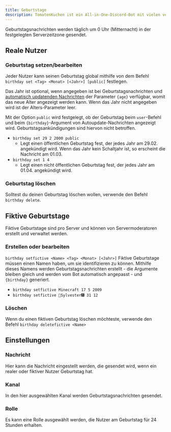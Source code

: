 ```yaml
---
title: Geburtstage
description: TomatenKuchen ist ein All-in-One-Discord-Bot mit vielen verschiedenen Funktionen. Mit dem Geburtstagssystem kann man Geburtstage pro Nutzer und pro Server erstellen. Du kannst auch Geburtstagskalender und eigene Erinnerungen erstellen.
---
```


Geburtstagsnachrichten werden täglich um 0 Uhr (Mitternacht) in der festgelegten Serverzeitzone gesendet.

## Reale Nutzer

### Geburtstag setzen/bearbeiten

Jeder Nutzer kann seinen Geburtstag global mithilfe von dem Befehl `birthday set <Tag> <Monat> [<Jahr>] [public]` festlegen.

Das Jahr ist optional, wenn angegeben ist bei Geburtstagsnachrichten und [automatisch updatenden Nachrichten](/autoupdate) der Parameter `{age}` verfügbar, womit das neue Alter angezeigt werden kann. Wenn das Jahr nicht angegeben wird ist der Alters-Parameter leer.

Mit der Option `public` wird festgelegt, ob der Geburtstag beim `user`-Befehl und beim `{birthday}`-Argument von Autoupdate-Nachrichten angezeigt wird.
Geburtstagsankündigungen sind hiervon nicht betroffen.

- `birthday set 29 2 2000 public`
	- Legt einen öffentlichen Geburtstag fest, der jedes Jahr am 29.02. angekündigt wird. Wenn das Jahr kein Schaltjahr ist, so erscheint die Nachricht am 01.03.
- `birthday set 1 4`
	- Legt einen nicht öffentlichen Geburtstag fest, der jedes Jahr am 01.04. angekündigt wird.

### Geburtstag löschen

Solltest du deinen Geburtstag löschen wollen, verwende den Befehl `birthday delete`.

## Fiktive Geburtstage

Fiktive Geburtstage sind pro Server und können von Servermoderatoren erstellt und verwaltet werden.

### Erstellen oder bearbeiten
`birthday setfictive <Name> <Tag> <Monat> [<Jahr>]`
Fiktive Geburtstage müssen einen Namen haben, um sie identifizieren zu können. Mithilfe dieses Namens werden Geburtstagsnachrichten erstellt - die Argumente bleiben gleich und werden vom Bot automatisch angepasst - und `{birthday}` generiert.

- `birthday setfictive Minecraft 17 5 2009`
- `birthday setfictive 🎇Sylvester🎆 31 12`

### Löschen

Wenn du einen fiktiven Geburtstag löschen möchteste, verwende den Befehl `birthday deletefictive <Name>`

## Einstellungen

### Nachricht

Hier kann die Nachricht eingestellt werden, die gesendet wird, wenn ein realer oder fiktiver Nutzer Geburtstag hat.

### Kanal

In den hier ausgewählten Kanal werden Geburtstagsnachrichten gesendet.

### Rolle

Es kann eine Rolle ausgewählt werden, die Nutzer am Geburtstag für 24 Stunden erhalten.
